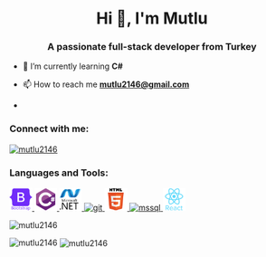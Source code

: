<h1 align="center">Hi 👋, I'm Mutlu</h1>
<h3 align="center">A passionate full-stack developer from Turkey</h3>



- 🌱 I’m currently learning **C#**

- 📫 How to reach me **mutlu2146@gmail.com**
- 
<h3 align="left">Connect with me:</h3>
<p align="left">
<a href="https://linkedin.com/in/mutlu2146" target="blank"><img align="center" src="https://raw.githubusercontent.com/rahuldkjain/github-profile-readme-generator/master/src/images/icons/Social/linked-in-alt.svg" alt="mutlu2146" height="30" width="40" /></a>
</p>

<h3 align="left">Languages and Tools:</h3>
<p align="left"> <a href="https://getbootstrap.com" target="_blank" rel="noreferrer"> <img src="https://raw.githubusercontent.com/devicons/devicon/master/icons/bootstrap/bootstrap-plain-wordmark.svg" alt="bootstrap" width="40" height="40"/> </a> <a href="https://www.w3schools.com/cs/" target="_blank" rel="noreferrer"> <img src="https://raw.githubusercontent.com/devicons/devicon/master/icons/csharp/csharp-original.svg" alt="csharp" width="40" height="40"/> </a> <a href="https://dotnet.microsoft.com/" target="_blank" rel="noreferrer"> <img src="https://raw.githubusercontent.com/devicons/devicon/master/icons/dot-net/dot-net-original-wordmark.svg" alt="dotnet" width="40" height="40"/> </a> <a href="https://git-scm.com/" target="_blank" rel="noreferrer"> <img src="https://www.vectorlogo.zone/logos/git-scm/git-scm-icon.svg" alt="git" width="40" height="40"/> </a> <a href="https://www.w3.org/html/" target="_blank" rel="noreferrer"> <img src="https://raw.githubusercontent.com/devicons/devicon/master/icons/html5/html5-original-wordmark.svg" alt="html5" width="40" height="40"/> </a> <a href="https://www.microsoft.com/en-us/sql-server" target="_blank" rel="noreferrer"> <img src="https://www.svgrepo.com/show/303229/microsoft-sql-server-logo.svg" alt="mssql" width="40" height="40"/> </a> <a href="https://reactjs.org/" target="_blank" rel="noreferrer"> <img src="https://raw.githubusercontent.com/devicons/devicon/master/icons/react/react-original-wordmark.svg" alt="react" width="40" height="40"/> </a> </p>


<p align="left"> <img src="https://komarev.com/ghpvc/?username=mutlu2146&label=Profile%20views&color=0e75b6&style=flat" alt="mutlu2146" /> </p>

<p><img align="left" src="https://github-readme-stats.vercel.app/api/top-langs?username=mutlu2146&show_icons=true&locale=en&layout=compact" alt="mutlu2146" /></p>

<p>&nbsp;<img align="center" src="https://github-readme-stats.vercel.app/api?username=mutlu2146&show_icons=true&locale=en" alt="mutlu2146" /></p>
